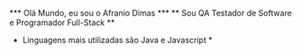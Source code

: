 *** Olá Mundo, eu sou o Afranio Dimas ***
** Sou QA Testador de Software e Programador Full-Stack **
* Linguagens mais utilizadas são Java e Javascript *
